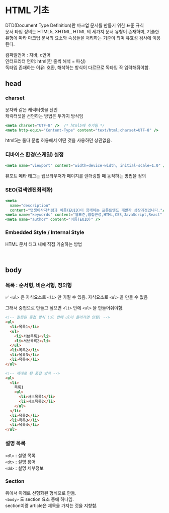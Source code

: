 # HTML 기초

DTD(Document Type Definition)란 마크업 문서를 만들기 위한 표준 규칙  
문서 타입 정의는 HTML5, XHTML, HTML 의 세가지 문서 유형이 존재하며, 기술한 유형에 따라 마크업 문서의 요소와 속성들을 처리하는 기준이 되며 유효성 검사에 이용된다.

컴파일언어 : 자바, c언어  
인터프리터 언어: html(한 줄씩 해석 = 파싱)  
독타입 존재하는 이유: 호환, 해석하는 방식이 다르므로 독타입 꼭 입력해줘야함.

## head

### charset

문자와 같은 캐릭터셋을 선언  
캐릭터셋을 선언하는 방법은 두가지 방식임

```jsx
<meta charset="UTF-8" />  /* html5에 추가됨 */
<meta http-equiv="Content-Type" content="text/html;charset=UTF-8" />
```

html5는 둘다 문법 허용해서 어떤 것을 사용하던 상관없음.

### 디바이스 환경(스케일) 설정

```jsx
<meta name="viewport" content="width=device-width, initial-scale=1.0" />
```

뷰포트 메타 태그는 웹브라우저가 페이지를 렌더링할 때 동작하는 방법을 정의

### SEO(검색엔진최적화)

```jsx
<meta
  name="description"
  content="멋쟁이사자처럼과 이듬(EUID)이 함께하는 프론트엔드 개발자 성장과정입니다."/>
<meta name="keywords" content="웹표준,웹접근성,HTML,CSS,JavaScript,React" />
<meta name="author" content="이듬(EUID)" />
```

### Embedded Style / Internal Style

HTML 문서 <head>태그 내에 직접 기술하는 방법

<br/>

## body

### 목록 : 순서형, 비순서형, 정의형

✅ `<ul>` 은 자식요소로 `<li>` 만 가질 수 있음. 자식요소로 `<ul>` 을 만들 수 없음

그래서 중첩으로 만들고 싶으면 `<li>` 안에 `<ul>` 을 만들어줘야함.

```html
<!-- 잘못된 중첩 방식 (ul 안에 ul이 들어가면 안됨) -->
<ul>
  <li>목록1</li>
  <ul>
    <li>서브목록1</li>
    <li>서브목록2</li>
  </ul>
  <li>목록2</li>
  <li>목록3</li>
  <li>목록4</li>
</ul>

<!-- 제대로 된 중첩 방식 -->
<ul>
  <li>
    목록1
    <ul>
      <li>서브목록1</li>
      <li>서브목록2</li>
    </ul>
  </li>
  <li>목록2</li>
  <li>목록3</li>
  <li>목록4</li>
</ul>
```

### 설명 목록

`<dl>` : 설명 목록  
`<dt>` : 설명 용어  
`<dd>` : 설명 세부정보

### Section

위에서 아래로 선형화된 형식으로 만듦.  
`<body>` 도 section 요소 중에 하나임.  
section이랑 article은 제목을 가지는 것을 지향함.
